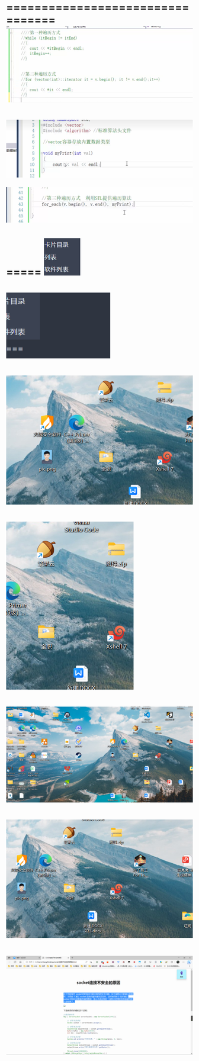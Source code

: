 
=================================
![截图笔记_image_1.png](附件/image/截图笔记_image_1.png)
=================================
![截图笔记_image_2.png](附件/image/截图笔记_image_2.png)
=================================
![截图笔记_image_3.png](附件/image/截图笔记_image_3.png)

=====
![](附件/image/截图笔记_image_4.png)
==========
![](附件/image/截图笔记_image_5.png)
==========
![](附件/image/截图笔记_image_6.png)
==========
![](附件/image/截图笔记_image_7.png)
==========
![](附件/image/截图笔记_image_8.png)
==========
![](附件/image/截图笔记_image_9.png)
==========

![](附件/image/截图笔记_image_10.png)
=====